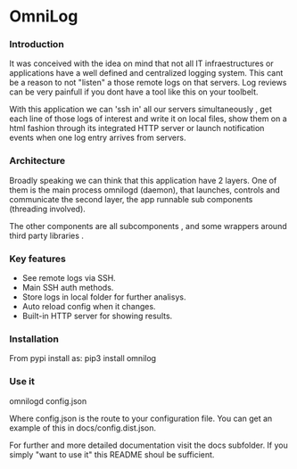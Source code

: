 <h1>OmniLog</h1>

<h3>Introduction</h3>
<p>
It was conceived with the idea on mind that not all IT infraestructures
or applications have a well defined and centralized logging system. This cant be a 
  reason to not "listen" a those remote logs on that servers. Log reviews can be very 
   painfull if you dont have a tool like this on your toolbelt.
</p>

<p>
With this application we can 'ssh in' all our servers simultaneously , get
each line of those logs of interest and write it on local files, show 
 them on a html fashion through its integrated HTTP server or launch notification events when one log entry arrives
 from servers. 
</p> 

<h3>Architecture</h3>
<p>
Broadly speaking we can think that this application have 2 layers. One of them is the main process omnilogd (daemon), 
that launches, controls and communicate the second layer, the app runnable sub components (threading involved).
</p>
<p>
The other components are all subcomponents , and some wrappers around third party libraries .
</p>
<h3>Key features</h3>
<ul>
    <li>See remote logs via SSH.</li>
    <li>Main SSH auth methods.</li>
    <li>Store logs in local folder for further analisys.</li>
    <li>Auto reload config when it changes.</li>
    <li>Built-in HTTP server for showing results.</li>
</ul>
<h3>Installation</h3>
<p>
From pypi install as:
pip3 install omnilog
</p>

<h3>Use it</h3>
<p>
omnilogd config.json
</p>
<p>
Where config.json is the route to your configuration file. You can get an example of this in docs/config.dist.json.
</p>

<p>
For further and more detailed documentation visit the docs subfolder. If you simply "want to use it" this README
shoul be sufficient.
</p>